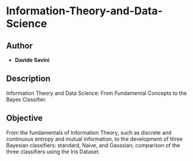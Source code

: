 # Information-Theory-and-Data-Science

## Author
* **Davide Savini**

## Description

Information Theory and Data Science: From Fundamental Concepts to the Bayes Classifier.

## Objective

From the fundamentals of Information Theory, such as discrete and continuous entropy and mutual information, to the development of three Bayesian classifiers: standard, Naive, and Gaussian; comparison of the three classifiers using the Iris Dataset.
